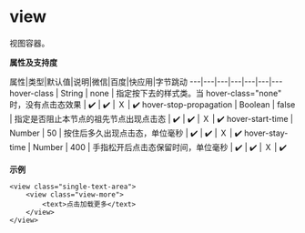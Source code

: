 # view
视图容器。

**属性及支持度**

属性|类型|默认值|说明|微信|百度|快应用|字节跳动
---|---|---|---|---|---|---
hover-class | String | none | 指定按下去的样式类。当 hover-class="none" 时，没有点击态效果 | ✔️ | ✔️ | Ｘ | ✔️
hover-stop-propagation | Boolean | false | 指定是否阻止本节点的祖先节点出现点击态 | ✔️ | ✔️ | Ｘ | ✔️ 
hover-start-time | Number | 50 | 按住后多久出现点击态，单位毫秒 | ✔️ | ✔️ | Ｘ | ✔️ 
hover-stay-time | Number | 400 | 手指松开后点击态保留时间，单位毫秒 | ✔️ | ✔️ | Ｘ | ✔️ 

**示例**

```
<view class="single-text-area">
    <view class="view-more">
        <text>点击加载更多</text>
    </view>
</view>
```